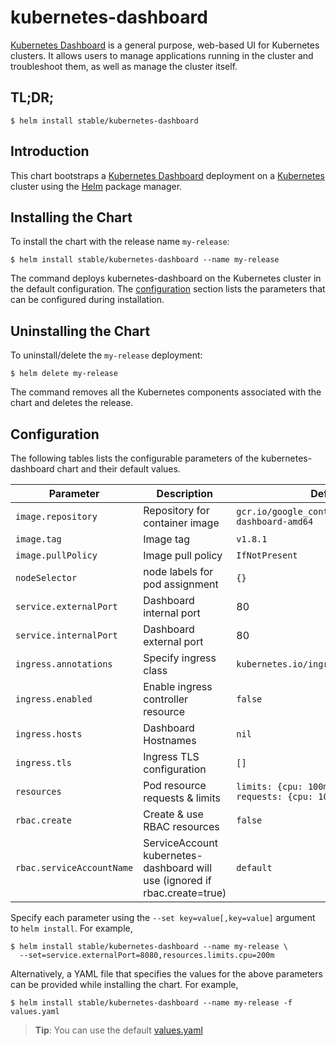 # kubernetes-dashboard

[Kubernetes Dashboard](https://github.com/kubernetes/dashboard) is a general purpose, web-based UI for Kubernetes clusters. It allows users to manage applications running in the cluster and troubleshoot them, as well as manage the cluster itself.


## TL;DR;

```console
$ helm install stable/kubernetes-dashboard
```

## Introduction

This chart bootstraps a [Kubernetes Dashboard](https://github.com/kubernetes/dashboard) deployment on a [Kubernetes](http://kubernetes.io) cluster using the [Helm](https://helm.sh) package manager.

## Installing the Chart

To install the chart with the release name `my-release`:

```console
$ helm install stable/kubernetes-dashboard --name my-release
```

The command deploys kubernetes-dashboard on the Kubernetes cluster in the default configuration. The [configuration](#configuration) section lists the parameters that can be configured during installation.

## Uninstalling the Chart

To uninstall/delete the `my-release` deployment:

```console
$ helm delete my-release
```

The command removes all the Kubernetes components associated with the chart and deletes the release.

## Configuration

The following tables lists the configurable parameters of the kubernetes-dashboard chart and their default values.

| Parameter              | Description                        | Default                                                                  |
|------------------------|------------------------------------|--------------------------------------------------------------------------|
| `image.repository`     | Repository for container image     | `gcr.io/google_containers/kubernetes-dashboard-amd64`                    |
| `image.tag`            | Image tag                          | `v1.8.1`                                                                 |
| `image.pullPolicy`     | Image pull policy                  | `IfNotPresent`                                                           |
| `nodeSelector`         | node labels for pod assignment     | `{}`                                                                     |
| `service.externalPort` | Dashboard internal port            | 80                                                                       |
| `service.internalPort` | Dashboard external port            | 80                                                                       |
| `ingress.annotations`  | Specify ingress class              | `kubernetes.io/ingress.class: nginx`                                     |
| `ingress.enabled`      | Enable ingress controller resource | `false`                                                                  |
| `ingress.hosts`        | Dashboard Hostnames                | `nil`                                                                    |
| `ingress.tls`          | Ingress TLS configuration          | `[]`                                                                     |
| `resources`            | Pod resource requests & limits     | `limits: {cpu: 100m, memory: 50Mi}, requests: {cpu: 100m, memory: 50Mi}` |
| `rbac.create`          | Create & use RBAC resources        | `false`                                                                  |
| `rbac.serviceAccountName` |  ServiceAccount kubernetes-dashboard will use (ignored if rbac.create=true) | `default`        |

Specify each parameter using the `--set key=value[,key=value]` argument to `helm install`. For example,

```console
$ helm install stable/kubernetes-dashboard --name my-release \
  --set=service.externalPort=8080,resources.limits.cpu=200m
```

Alternatively, a YAML file that specifies the values for the above parameters can be provided while installing the chart. For example,

```console
$ helm install stable/kubernetes-dashboard --name my-release -f values.yaml
```

> **Tip**: You can use the default [values.yaml](values.yaml)
